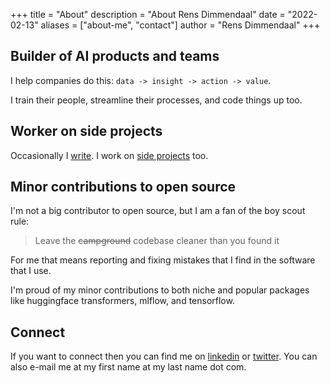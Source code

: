 +++
title = "About"
description = "About Rens Dimmendaal"
date = "2022-02-13"
aliases = ["about-me", "contact"]
author = "Rens Dimmendaal"
+++

## Builder of AI products and teams

I help companies do this: `data -> insight -> action -> value`.

I train their people, streamline their processes, and code things up too.

## Worker on side projects

Occasionally I [write](/posts/). I work on [side projects](/projects/) too.

## Minor contributions to open source

I'm not a big contributor to open source, but I am a fan of the boy scout rule:

> Leave the ~~campground~~ codebase cleaner than you found it

For me that means reporting and fixing mistakes that I find in the software that I use.

I'm proud of my minor contributions to both niche and popular packages like huggingface transformers, mlflow, and tensorflow.

## Connect

If you want to connect then you can find me on [linkedin](https://linkedin.com/in/rensdimmendaal/) or [twitter](https://twitter.com/R_Dimm). You can also e-mail me at my first name at my last name dot com.